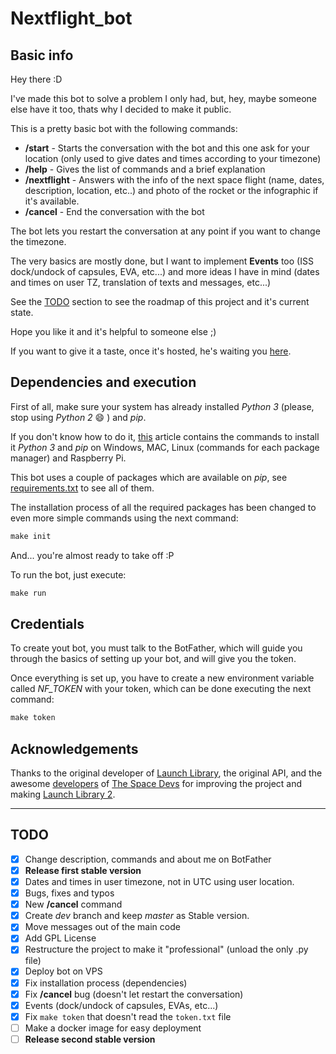 # Nextflight_bot
## Basic info

Hey there :D

I've made this bot to solve a problem I only had, but, hey, maybe someone else have it too, thats why I decided to make it public.

This is a pretty basic bot with the following commands:
- **/start** - Starts the conversation with the bot and this one ask for your location (only used to give dates and times according to your timezone)
- **/help**  - Gives the list of commands and a brief explanation
- **/nextflight** - Answers with the info of the next space flight (name, dates, description, location, etc..) and photo of the rocket or the infographic if it's available.
- **/cancel** - End the conversation with the bot

The bot lets you restart the conversation at any point if you want to change the timezone.

The very basics are mostly done, but I want to implement **Events** too (ISS dock/undock of capsules, EVA, etc...) and more ideas I have in mind (dates and times on user TZ, translation of texts and messages, etc...)

See the [TODO](https://github.com/Charly98cma/Nextflight-bot#todo) section to see the roadmap of this project and it's current state.

Hope you like it and it's helpful to someone else  ;)

If you want to give it a taste, once it's hosted, he's waiting you [here](https://t.me/nextflight_bot).

## Dependencies and execution

First of all, make sure your system has already installed *Python 3* (please, stop using *Python 2* :smile: ) and *pip*.

If you don't know how to do it, [this](https://www.makeuseof.com/tag/install-pip-for-python/) article contains the commands to install it *Python 3* and *pip* on Windows, MAC, Linux (commands for each package manager) and Raspberry Pi.

This bot uses a couple of packages which are available on *pip*, see [requirements.txt](https://github.com/Charly98cma/Nextflight-bot/blob/master/requirements.txt) to see all of them.

The installation process of all the required packages has been changed to even more simple commands using the next command:

```makefile
make init
```

And... you're almost ready to take off :P

To run the bot, just execute:

```makefile
make run
```

## Credentials

To create yout bot, you must talk to the BotFather, which will guide you through the basics of setting up your bot, and will give you the token.

Once everything is set up, you have to create a new environment variable called *NF_TOKEN* with your token, which can be done executing the next command:

``` makefile
make token
```

## Acknowledgements

Thanks to the original developer of [Launch Library](https://launchlibrary.net/), the original API, and the awesome [developers](https://thespacedevs.com/about) of [The Space Devs](https://thespacedevs.com/) for improving the project and making [Launch Library 2](https://thespacedevs.com/llapi).

---

## TODO
- [x] Change description, commands and about me on BotFather
- [X] **Release first stable version**
- [x] Dates and times in user timezone, not in UTC using user location.
- [x] Bugs, fixes and typos
- [x] New **/cancel** command
- [X] Create *dev* branch and keep *master* as Stable version.
- [X] Move messages out of the main code
- [x] Add GPL License
- [x] Restructure the project to make it "professional" (unload the only .py file)
- [x] Deploy bot on VPS
- [x] Fix installation process (dependencies)
- [x] Fix **/cancel** bug (doesn't let restart the conversation)
- [x] Events (dock/undock of capsules, EVAs, etc...)
- [x] Fix `make token` that doesn't read the `token.txt` file
- [ ] Make a docker image for easy deployment
- [ ] **Release second stable version**
